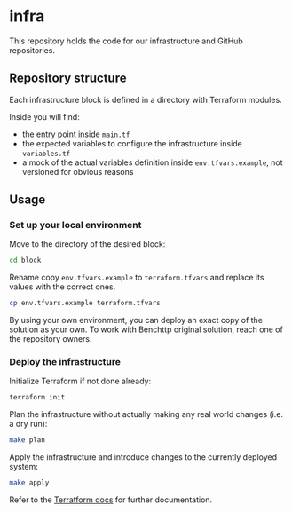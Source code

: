 # infra

This repository holds the code for our infrastructure and GitHub repositories.

## Repository structure

Each infrastructure block is defined in a directory with Terraform modules.

Inside you will find:

- the entry point inside `main.tf`
- the expected variables to configure the infrastructure inside `variables.tf`
- a mock of the actual variables definition inside `env.tfvars.example`, not versioned for obvious reasons

## Usage

### Set up your local environment

Move to the directory of the desired block:

```sh
cd block
```

Rename copy `env.tfvars.example` to `terraform.tfvars` and replace its values with the correct ones.

```sh
cp env.tfvars.example terraform.tfvars
```

By using your own environment, you can deploy an exact copy of the solution as your own. To work with Benchttp original solution, reach one of the repository owners.

### Deploy the infrastructure

Initialize Terraform if not done already:

```sh
terraform init
```

Plan the infrastructure without actually making any real world changes (i.e. a dry run):

```sh
make plan
```

Apply the infrastructure and introduce changes to the currently deployed system:

```sh
make apply
```

Refer to the [Terratform docs](https://www.terraform.io/docs) for further documentation.

